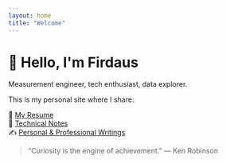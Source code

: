 ```yaml
---
layout: home
title: "Welcome"
---
```


# 👋 Hello, I'm Firdaus
Measurement engineer, tech enthusiast, data explorer.  


This is my personal site where I share:

📄 [My Resume](/resume)  
🧠 [Technical Notes](/notes/)  
✍️ [Personal & Professional Writings](/writings/)  

> “Curiosity is the engine of achievement.” — Ken Robinson

